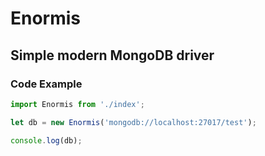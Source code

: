 # Enormis
## Simple modern MongoDB driver
### Code Example
```js
import Enormis from './index';

let db = new Enormis('mongodb://localhost:27017/test');

console.log(db);
```